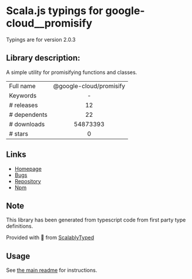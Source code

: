
# Scala.js typings for google-cloud__promisify

Typings are for version 2.0.3

## Library description:
A simple utility for promisifying functions and classes.

|                    |                 |
| ------------------ | :-------------: |
| Full name          | @google-cloud/promisify |
| Keywords           | - |
| # releases         | 12 |
| # dependents       | 22 |
| # downloads        | 54873393 |
| # stars            | 0 |

## Links
- [Homepage](https://github.com/googleapis/nodejs-promisify#readme)
- [Bugs](https://github.com/googleapis/nodejs-promisify/issues)
- [Repository](https://github.com/googleapis/nodejs-promisify)
- [Npm](https://www.npmjs.com/package/%40google-cloud%2Fpromisify)
    


## Note
This library has been generated from typescript code from first party type definitions.

Provided with :purple_heart: from [ScalablyTyped](https://github.com/oyvindberg/ScalablyTyped)

## Usage
See [the main readme](../../readme.md) for instructions.


